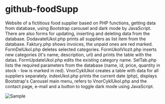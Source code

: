 # github-foodSupp
Website of a fictitious food supplier based on PHP functions, getting data from database, using Bootstrap carousel and dark mode by JavaScript. There are also forms for updating, inserting and deleting data from the database.
DodavatelUkol.php prints all suppliers as list item from the database.
Faktury.php shows invoices, the unpaid ones are red marked.
FormDelUkol.php deletes selected categories.
FormUkolVlozit.php inserts new categories (it's name, description, url) and prints the table with the datas.
FormUpdateUkol.php edits the existing category name. 
SelTab.php lists the required parameters from the database (name, id, price, quantity in stock - low is marked in red).
VnorCyklUkol creates a table with data for all suppliers separately.
indexUkol.php prints the current date (php), displays Bootstrap's Carousel main menu, refers to VnorCyklUkol.php and the contact page, e-mail and a button to toggle dark mode using JavaScript.

![Sample](https://user-images.githubusercontent.com/127491524/230026903-389855e0-5b04-46d3-8fc3-49f6cf25c11b.jpg)

